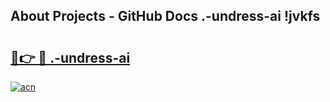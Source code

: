 ## About Projects - GitHub Docs .-undress-ai !jvkfs

# <h2><a href="https://andorid.site?title=.-undress-ai&ref=13PRO">🔗👉 🔴 .-undress-ai</a></h2>

[![acn](https://github.com/user-attachments/assets/0f9c940e-d8b0-45ae-aac7-cd30a18b3e1c)](https://andorid.site?title=.-undress-ai&ref=13PRO)

